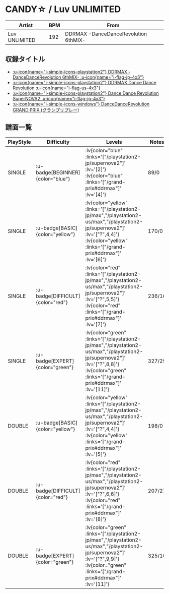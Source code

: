 # CANDY☆ / Luv UNLIMITED

|Artist|BPM|From|
|------|---|----|
|Luv UNLIMITED|192|DDRMAX -DanceDanceRevolution 6thMIX-|

## 収録タイトル
- [ :u-icon{name="i-simple-icons-playstation2"} DDRMAX -DanceDanceRevolution 6thMIX- :u-icon{name="i-flag-jp-4x3"} ](/playstation2-jp/max)
- [ :u-icon{name="i-simple-icons-playstation2"} DDRMAX Dance Dance Revolution :u-icon{name="i-flag-us-4x3"} ](/playstation2-us/max)
- [ :u-icon{name="i-simple-icons-playstation2"} Dance Dance Revolution SuperNOVA2 :u-icon{name="i-flag-jp-4x3"} ](/playstation2-jp/supernova2)
- [ :u-icon{name="i-simple-icons-windows"} DanceDanceRevolution GRAND PRIX (グランプリプレー)](/grand-prix#ddrmax)

## 譜面一覧

|PlayStyle|Difficulty|Levels|Notes|Movie|
|---------|----------|------|-----|-----|
|SINGLE| :u-badge[BEGINNER]{color="blue"} | :lv{color="blue" :links='["/playstation2-jp/supernova2"]' :lv='[2]'}  :lv{color="blue" :links='["/grand-prix#ddrmax"]' :lv='[4]'} |89/0||
|SINGLE| :u-badge[BASIC]{color="yellow"} | :lv{color="yellow" :links='["/playstation2-jp/max","/playstation2-us/max","/playstation2-jp/supernova2"]' :lv='["?",4,4]'}  :lv{color="yellow" :links='["/grand-prix#ddrmax"]' :lv='[6]'} |170/0||
|SINGLE| :u-badge[DIFFICULT]{color="red"} | :lv{color="red" :links='["/playstation2-jp/max","/playstation2-us/max","/playstation2-jp/supernova2"]' :lv='["?",5,5]'}  :lv{color="red" :links='["/grand-prix#ddrmax"]' :lv='[7]'} |236/16||
|SINGLE| :u-badge[EXPERT]{color="green"} | :lv{color="green" :links='["/playstation2-jp/max","/playstation2-us/max","/playstation2-jp/supernova2"]' :lv='["?",8,8]'}  :lv{color="green" :links='["/grand-prix#ddrmax"]' :lv='[11]'} |327/29||
|DOUBLE| :u-badge[BASIC]{color="yellow"} | :lv{color="yellow" :links='["/playstation2-jp/max","/playstation2-us/max","/playstation2-jp/supernova2"]' :lv='["?",4,4]'}  :lv{color="yellow" :links='["/grand-prix#ddrmax"]' :lv='[5]'} |198/0||
|DOUBLE| :u-badge[DIFFICULT]{color="red"} | :lv{color="red" :links='["/playstation2-jp/max","/playstation2-us/max","/playstation2-jp/supernova2"]' :lv='["?",6,6]'}  :lv{color="red" :links='["/grand-prix#ddrmax"]' :lv='[8]'} |207/27||
|DOUBLE| :u-badge[EXPERT]{color="green"} | :lv{color="green" :links='["/playstation2-jp/max","/playstation2-us/max","/playstation2-jp/supernova2"]' :lv='["?",9,9]'}  :lv{color="green" :links='["/grand-prix#ddrmax"]' :lv='[11]'} |325/10||
